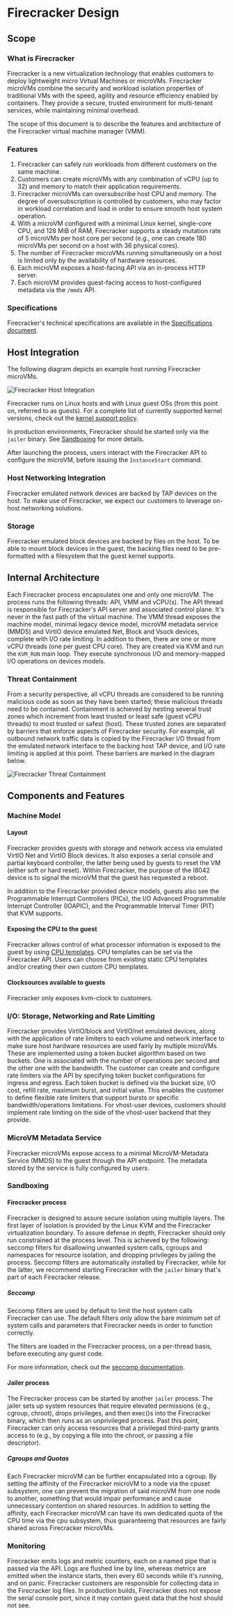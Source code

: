 # Firecracker Design

## Scope

### What is Firecracker

Firecracker is a new virtualization technology that enables customers to deploy
lightweight *micro* Virtual Machines or microVMs. Firecracker microVMs combine
the security and workload isolation properties of traditional VMs with the
speed, agility and resource efficiency enabled by containers. They provide a
secure, trusted environment for multi-tenant services, while maintaining
minimal overhead.

The scope of this document is to describe the features and architecture of the
Firecracker virtual machine manager (VMM).

### Features

1. Firecracker can safely run workloads from different customers on the same
   machine.
1. Customers can create microVMs with any combination of vCPU (up to 32)
   and memory to match their application requirements.
1. Firecracker microVMs can oversubscribe host CPU and memory. The degree of
   oversubscription is controlled by customers, who may factor in workload
   correlation and load in order to ensure smooth host system operation.
1. With a microVM configured with a minimal Linux kernel, single-core CPU, and
   128 MiB of RAM, Firecracker supports a steady mutation rate of 5 microVMs
   per host core per second (e.g., one can create 180 microVMs per second on a
   host with 36 physical cores).
1. The number of Firecracker microVMs running simultaneously on a host is
   limited only by the availability of hardware resources.
1. Each microVM exposes a host-facing API via an in-process HTTP server.
1. Each microVM provides guest-facing access to host-configured metadata via
   the `/mmds` API.

### Specifications

Firecracker's technical specifications are available in the
[Specifications document](../SPECIFICATION.md).

## Host Integration

The following diagram depicts an example host running Firecracker microVMs.

![Firecracker Host Integration](
images/firecracker_host_integration.png?raw=true
"Firecracker Host Integration")

Firecracker runs on Linux hosts and with Linux guest OSs (from this point on,
referred to as guests). For a complete list of currently supported kernel
versions, check out the [kernel support policy](kernel-policy.md).

In production environments, Firecracker should be started only via the `jailer` binary.
See [Sandboxing](#Sandboxing) for more details.

After launching the process, users interact with the Firecracker API to
configure the microVM, before issuing the `InstanceStart` command.

### Host Networking Integration

Firecracker emulated network devices are backed by TAP devices on the host. To
make use of Firecracker, we expect our customers to leverage on-host networking
solutions.

### Storage

Firecracker emulated block devices are backed by files on the host. To be able
to mount block devices in the guest, the backing files need to be pre-formatted
with a filesystem that the guest kernel supports.

## Internal Architecture

Each Firecracker process encapsulates one and only one microVM. The process
runs the following threads: API, VMM and vCPU(s). The API thread is responsible
for Firecracker's API server and associated control plane. It's never in the
fast path of the virtual machine. The VMM thread exposes the machine model,
minimal legacy device model, microVM metadata service (MMDS) and VirtIO device
emulated Net, Block and Vsock devices, complete with I/O rate limiting. In
addition to them, there are one or more vCPU threads (one per guest CPU core).
They are created via KVM and run the `KVM_RUN` main loop. They execute
synchronous I/O and memory-mapped I/O operations on devices models.

### Threat Containment

From a security perspective, all vCPU threads are considered to be running
malicious code as soon as they have been started; these malicious threads need
to be contained. Containment is achieved by nesting several trust zones which
increment from least trusted or least safe (guest vCPU threads) to most trusted
or safest (host). These trusted zones are separated by barriers that enforce
aspects of Firecracker security. For example, all outbound network traffic data
is copied by the Firecracker I/O thread from the emulated network interface to
the backing host TAP device, and I/O rate limiting is applied at this point.
These barriers are marked in the diagram below.

![Firecracker Threat Containment](
images/firecracker_threat_containment.png?raw=true
"Firecracker Threat Containment")

## Components and Features

### Machine Model

#### Layout

Firecracker provides guests with storage and network access via emulated VirtIO
Net and VirtIO Block devices. It also exposes a serial console and partial
keyboard controller, the latter being used by guests to reset the VM (either
soft or hard reset). Within Firecracker, the purpose of the I8042 device is to
signal the microVM that the guest has requested a reboot.

In addition to the Firecracker provided device models, guests also see the
Programmable Interrupt Controllers (PICs), the I/O Advanced Programmable
Interrupt Controller (IOAPIC), and the Programmable Interval Timer (PIT) that
KVM supports.

#### Exposing the CPU to the guest

Firecracker allows control of what processor information is exposed
to the guest by using [CPU templates](cpu_templates/cpu-templates.md).
CPU templates can be set via the Firecracker API. Users can choose from
existing static CPU templates and/or creating their own custom CPU templates.

#### Clocksources available to guests

Firecracker only exposes kvm-clock to customers.

### I/O: Storage, Networking and Rate Limiting

Firecracker provides VirtIO/block and VirtIO/net emulated devices, along with
the application of rate limiters to each volume and network interface to make
sure host hardware resources are used fairly by multiple microVMs. These are
implemented using a token bucket algorithm based on two buckets. One is
associated with the number of operations per second and the other one with the
bandwidth. The customer can create and configure rate limiters via the API by
specifying token bucket configurations for ingress and egress. Each token
bucket is defined via the bucket size, I/O cost, refill rate, maximum burst,
and initial value. This enables the customer to define flexible rate limiters
that support bursts or specific bandwidth/operations limitations.
For vhost-user devices, customers should implement rate limiting on the
side of the vhost-user backend that they provide.

### MicroVM Metadata Service

Firecracker microVMs expose access to a minimal MicroVM-Metadata Service
(MMDS) to the guest through the API endpoint. The metadata stored by the
service is fully configured by users.

### Sandboxing

#### __Firecracker process__

Firecracker is designed to assure secure isolation using multiple layers.
The first layer of isolation is provided by the Linux KVM and the Firecracker
virtualization boundary. To assure defense in depth, Firecracker should only
run constrained at the process level. This is achieved by the following:
seccomp filters for disallowing unwanted system calls, cgroups and namespaces
for resource isolation, and dropping privileges by jailing the process. Seccomp
filters are automatically installed by Firecracker, while for the latter, we
recommend starting Firecracker with the `jailer` binary that's part of each
Firecracker release.

##### Seccomp

Seccomp filters are used by default to limit the host system calls Firecracker
can use. The default filters only allow the bare minimum set of system calls
and parameters that Firecracker needs in order to function correctly.

The filters are loaded in the Firecracker process, on a per-thread basis,
before executing any guest code.

For more information, check out the [seccomp documentation](seccomp.md).

#### __Jailer process__

The Firecracker process can be started by another `jailer` process. The jailer
sets up system resources that require elevated permissions (e.g., cgroup,
chroot), drops privileges, and then exec()s into the Firecracker binary, which
then runs as an unprivileged process. Past this point, Firecracker can only
access resources that a privileged third-party grants access to (e.g., by
copying a file into the chroot, or passing a file descriptor).

##### Cgroups and Quotas

Each Firecracker microVM can be further encapsulated into a cgroup. By setting the
affinity of the Firecracker microVM to a node via the cpuset subsystem, one
can prevent the migration of said microVM from one node to another, something
that would impair performance and cause unnecessary contention on shared
resources. In addition to setting the affinity, each Firecracker microVM can
have its own dedicated quota of the CPU time via the cpu subsystem, thus
guaranteeing that resources are fairly shared across Firecracker microVMs.

### Monitoring

Firecracker emits logs and metric counters, each on a named pipe that is passed
via the API. Logs are flushed line by line, whereas metrics are emitted when the
instance starts, then every 60 seconds while it's running, and on panic.
Firecracker customers are responsible for collecting data in the Firecracker
log files. In production builds, Firecracker does not expose the serial console
port, since it may contain guest data that the host should not see.
